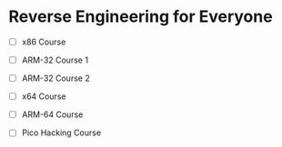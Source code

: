 # Reverse Engineering for Everyone

- [ ] x86 Course
- [ ] ARM-32 Course 1
- [ ] ARM-32 Course 2
- [ ] x64 Course
- [ ] ARM-64 Course
- [ ] Pico Hacking Course

